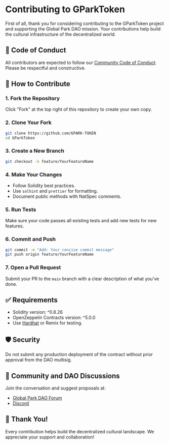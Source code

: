 # Contributing to GParkToken

First of all, thank you for considering contributing to the GParkToken project and supporting the Global Park DAO mission. Your contributions help build the cultural infrastructure of the decentralized world.

## 📝 Code of Conduct

All contributors are expected to follow our [Community Code of Conduct](https://discord.gg/czb5W4UuZv). Please be respectful and constructive.

## 🚀 How to Contribute

### 1. Fork the Repository

Click "Fork" at the top right of this repository to create your own copy.

### 2. Clone Your Fork

```bash
git clone https://github.com/GPARK-TOKEN
cd GParkToken
```

### 3. Create a New Branch

```bash
git checkout -b feature/YourFeatureName
```

### 4. Make Your Changes

* Follow Solidity best practices.
* Use `solhint` and `prettier` for formatting.
* Document public methods with NatSpec comments.

### 5. Run Tests

Make sure your code passes all existing tests and add new tests for new features.

### 6. Commit and Push

```bash
git commit -m "Add: Your concise commit message"
git push origin feature/YourFeatureName
```

### 7. Open a Pull Request

Submit your PR to the `main` branch with a clear description of what you've done.

## ✅ Requirements

* Solidity version: ^0.8.26
* OpenZeppelin Contracts version: ^5.0.0
* Use [Hardhat](https://hardhat.org/) or Remix for testing.

## 🛡️ Security

Do not submit any production deployment of the contract without prior approval from the DAO multisig.

## 💎 Community and DAO Discussions

Join the conversation and suggest proposals at:

* [Global Park DAO Forum](https://globalpark.io/forum)
* [Discord](https://discord.gg/globalparkdao)

## 🙏 Thank You!

Every contribution helps build the decentralized cultural landscape. We appreciate your support and collaboration!
